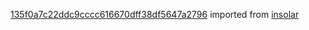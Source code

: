 [135f0a7c22ddc9cccc616670dff38df5647a2796](https://github.com/insolar/insolar/commit/135f0a7c22ddc9cccc616670dff38df5647a2796) imported from [insolar](https://github.com/insolar/insolar)
